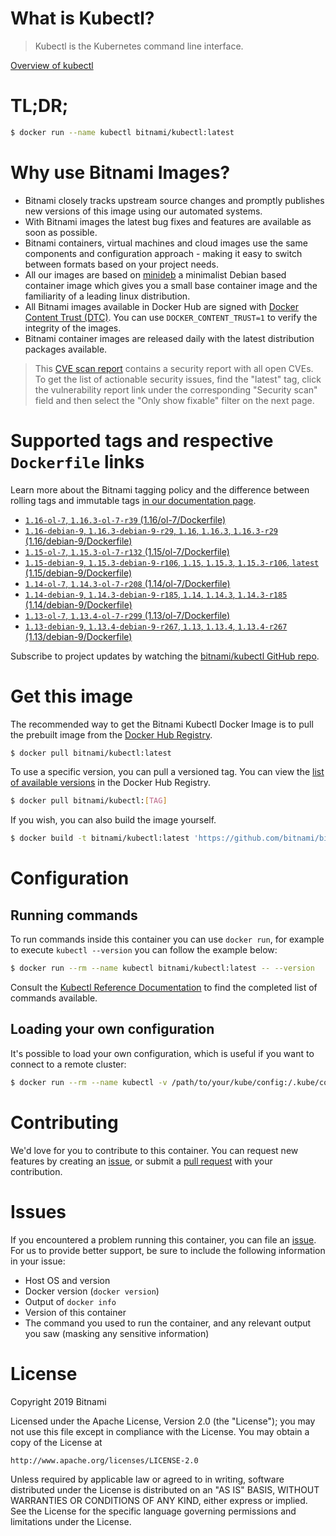 
# What is Kubectl?

> Kubectl is the Kubernetes command line interface.

[Overview of kubectl](https://kubernetes.io/docs/reference/kubectl/overview/)

# TL;DR;

```bash
$ docker run --name kubectl bitnami/kubectl:latest
```

# Why use Bitnami Images?

* Bitnami closely tracks upstream source changes and promptly publishes new versions of this image using our automated systems.
* With Bitnami images the latest bug fixes and features are available as soon as possible.
* Bitnami containers, virtual machines and cloud images use the same components and configuration approach - making it easy to switch between formats based on your project needs.
* All our images are based on [minideb](https://github.com/bitnami/minideb) a minimalist Debian based container image which gives you a small base container image and the familiarity of a leading linux distribution.
* All Bitnami images available in Docker Hub are signed with [Docker Content Trust (DTC)](https://docs.docker.com/engine/security/trust/content_trust/). You can use `DOCKER_CONTENT_TRUST=1` to verify the integrity of the images.
* Bitnami container images are released daily with the latest distribution packages available.


> This [CVE scan report](https://quay.io/repository/bitnami/kubectl?tab=tags) contains a security report with all open CVEs. To get the list of actionable security issues, find the "latest" tag, click the vulnerability report link under the corresponding "Security scan" field and then select the "Only show fixable" filter on the next page.

# Supported tags and respective `Dockerfile` links

Learn more about the Bitnami tagging policy and the difference between rolling tags and immutable tags [in our documentation page](https://docs.bitnami.com/containers/how-to/understand-rolling-tags-containers/).


* [`1.16-ol-7`, `1.16.3-ol-7-r39` (1.16/ol-7/Dockerfile)](https://github.com/bitnami/bitnami-docker-kubectl/blob/1.16.3-ol-7-r39/1.16/ol-7/Dockerfile)
* [`1.16-debian-9`, `1.16.3-debian-9-r29`, `1.16`, `1.16.3`, `1.16.3-r29` (1.16/debian-9/Dockerfile)](https://github.com/bitnami/bitnami-docker-kubectl/blob/1.16.3-debian-9-r29/1.16/debian-9/Dockerfile)
* [`1.15-ol-7`, `1.15.3-ol-7-r132` (1.15/ol-7/Dockerfile)](https://github.com/bitnami/bitnami-docker-kubectl/blob/1.15.3-ol-7-r132/1.15/ol-7/Dockerfile)
* [`1.15-debian-9`, `1.15.3-debian-9-r106`, `1.15`, `1.15.3`, `1.15.3-r106`, `latest` (1.15/debian-9/Dockerfile)](https://github.com/bitnami/bitnami-docker-kubectl/blob/1.15.3-debian-9-r106/1.15/debian-9/Dockerfile)
* [`1.14-ol-7`, `1.14.3-ol-7-r208` (1.14/ol-7/Dockerfile)](https://github.com/bitnami/bitnami-docker-kubectl/blob/1.14.3-ol-7-r208/1.14/ol-7/Dockerfile)
* [`1.14-debian-9`, `1.14.3-debian-9-r185`, `1.14`, `1.14.3`, `1.14.3-r185` (1.14/debian-9/Dockerfile)](https://github.com/bitnami/bitnami-docker-kubectl/blob/1.14.3-debian-9-r185/1.14/debian-9/Dockerfile)
* [`1.13-ol-7`, `1.13.4-ol-7-r299` (1.13/ol-7/Dockerfile)](https://github.com/bitnami/bitnami-docker-kubectl/blob/1.13.4-ol-7-r299/1.13/ol-7/Dockerfile)
* [`1.13-debian-9`, `1.13.4-debian-9-r267`, `1.13`, `1.13.4`, `1.13.4-r267` (1.13/debian-9/Dockerfile)](https://github.com/bitnami/bitnami-docker-kubectl/blob/1.13.4-debian-9-r267/1.13/debian-9/Dockerfile)

Subscribe to project updates by watching the [bitnami/kubectl GitHub repo](https://github.com/bitnami/bitnami-docker-kubectl).

# Get this image

The recommended way to get the Bitnami Kubectl Docker Image is to pull the prebuilt image from the [Docker Hub Registry](https://hub.docker.com/r/bitnami/kubectl).

```bash
$ docker pull bitnami/kubectl:latest
```

To use a specific version, you can pull a versioned tag. You can view the [list of available versions](https://hub.docker.com/r/bitnami/kubectl/tags/) in the Docker Hub Registry.

```bash
$ docker pull bitnami/kubectl:[TAG]
```

If you wish, you can also build the image yourself.

```bash
$ docker build -t bitnami/kubectl:latest 'https://github.com/bitnami/bitnami-docker-kubectl.git#master:1.15/debian-9'
```

# Configuration

## Running commands

To run commands inside this container you can use `docker run`, for example to execute `kubectl --version` you can follow the example below:

```bash
$ docker run --rm --name kubectl bitnami/kubectl:latest -- --version
```

Consult the [Kubectl Reference Documentation](https://kubernetes.io/docs/reference/generated/kubectl/kubectl-commands) to find the completed list of commands available.

## Loading your own configuration

It's possible to load your own configuration, which is useful if you want to connect to a remote cluster:

```bash
$ docker run --rm --name kubectl -v /path/to/your/kube/config:/.kube/config bitnami/kubectl:latest
```

# Contributing

We'd love for you to contribute to this container. You can request new features by creating an [issue](https://github.com/bitnami/bitnami-docker-kubectl/issues), or submit a [pull request](https://github.com/bitnami/bitnami-docker-kubectl/pulls) with your contribution.

# Issues

If you encountered a problem running this container, you can file an [issue](https://github.com/bitnami/bitnami-docker-kubectl/issues). For us to provide better support, be sure to include the following information in your issue:

- Host OS and version
- Docker version (`docker version`)
- Output of `docker info`
- Version of this container
- The command you used to run the container, and any relevant output you saw (masking any sensitive information)

# License

Copyright 2019 Bitnami

Licensed under the Apache License, Version 2.0 (the "License");
you may not use this file except in compliance with the License.
You may obtain a copy of the License at

    http://www.apache.org/licenses/LICENSE-2.0

Unless required by applicable law or agreed to in writing, software
distributed under the License is distributed on an "AS IS" BASIS,
WITHOUT WARRANTIES OR CONDITIONS OF ANY KIND, either express or implied.
See the License for the specific language governing permissions and
limitations under the License.
